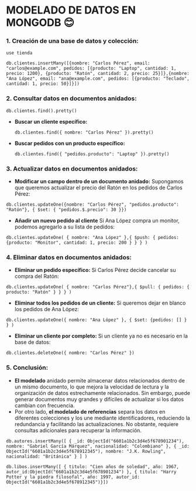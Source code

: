 # MODELADO DE DATOS EN MONGODB :blush:
### 1. Creación de una base de datos y colección:
<pre><code id="codigo">use tienda</code></pre>
<pre><code id="codigo">db.clientes.insertMany([{nombre: "Carlos Pérez", email: "carlos@example.com", pedidos: [{producto: "Laptop", cantidad: 1, precio: 1200}, {producto: "Ratón", cantidad: 2, precio: 25}]},{nombre: "Ana López", email: "ana@example.com", pedidos: [{producto: "Teclado", cantidad: 1, precio: 50}]}])</code></pre>
### 2. Consultar datos en documentos anidados:
<pre><code id="codigo">db.clientes.find().pretty()</code></pre>
 - <b>Buscar un cliente específico:</b>
   <pre><code id="codigo">db.clientes.find({ nombre: "Carlos Pérez" }).pretty()</code></pre>
- <b>Buscar pedidos con un producto específico:</b>
  <pre><code id="codigo">db.clientes.find({ "pedidos.producto": "Laptop" }).pretty()</code></pre>
### 3. Actualizar datos en documentos anidados:
- <b>Modificar un campo dentro de un documento anidado:</b>
 Supongamos que queremos actualizar el precio del Ratón en los pedidos de Carlos Pérez:
 <pre><code id="codigo">db.clientes.updateOne({nombre: "Carlos Pérez", "pedidos.producto": "Ratón"}, { $set: { "pedidos.$.precio": 30 }})</code></pre>
 - <b>Añadir un nuevo pedido al cliente</b>
  Si Ana López compra un monitor, podemos agregarlo a su lista de pedidos:
 <pre><code id="codigo">db.clientes.updateOne( { nombre: "Ana López" },{ $push: { pedidos: {producto: "Monitor", cantidad: 1, precio: 200 } } } )</code></pre>
### 4. Eliminar datos en documentos anidados:
- <b>Eliminar un pedido específico:</b>
 Si Carlos Pérez decide cancelar su compra del Ratón:
 <pre><code id="codigo">db.clientes.updateOne( { nombre: "Carlos Pérez"},{ $pull: { pedidos: { producto: "Ratón" } } } )</code></pre>
 - <b>Eliminar todos los pedidos de un cliente:</b>
  Si queremos dejar en blanco los pedidos de Ana López:
 <pre><code id="codigo">db.clientes.updateOne({ nombre: "Ana López" }, { $set: {pedidos: [] } } )</code></pre>
 - <b>Eliminar un cliente por completo:</b>
  Si un cliente ya no es necesario en la base de datos:
 <pre><code id="codigo">db.clientes.deleteOne({ nombre: "Carlos Pérez" })</code></pre>
### 5. Conclusión:
- <b>El modelado</b> anidado permite almacenar datos relacionados dentro de un
mismo documento, lo que mejora la velocidad de lectura y la organización de
datos estrechamente relacionados. Sin embargo, puede generar documentos
muy grandes y difíciles de actualizar si los datos cambian con frecuencia.
- Por otro lado, <b>el modelado de referencias</b> separa los datos en diferentes
colecciones y los une mediante identificadores, reduciendo la redundancia y
facilitando las actualizaciones. No obstante, requiere consultas adicionales para
recuperar la información.
<pre><code id="codigo">db.autores.insertMany([ { _id: ObjectId("6601a1b2c3d4e5f678901234"), nombre: "Gabriel García Márquez", nacionalidad: "Colombiano" }, { _id: ObjectId("6601a1b2c3d4e5f678912345"), nombre: "J.K. Rowling", nacionalidad: "Británica" } ] )</code></pre>
<pre><code id="codigo">db.libos.insertMany([ { titulo: "Cien años de soledad", año: 1967, autor_id:ObjectId("6601a1b2c3d4e5f678901234") }, { titulo: "Harry Potter y la piedra filosofal", año: 1997, autor_id: ObjectId("6601a1b2c3d4e5f678912345")}]) </code></pre>







